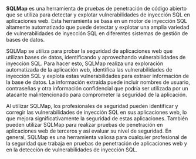 **SQLMap** es una herramienta de pruebas de penetración de código abierto que se utiliza para detectar y explotar vulnerabilidades de inyección SQL en aplicaciones web. Esta herramienta se basa en un motor de inyección SQL altamente automatizado que puede detectar y explotar una amplia variedad de vulnerabilidades de inyección SQL en diferentes sistemas de gestión de bases de datos.

SQLMap se utiliza para probar la seguridad de aplicaciones web que utilizan bases de datos, identificando y aprovechando vulnerabilidades de inyección SQL. Para hacer esto, SQLMap realiza una exploración automatizada de la aplicación web, identifica las vulnerabilidades de inyección SQL y explota estas vulnerabilidades para extraer información de la base de datos. La información extraída puede incluir nombres de usuario, contraseñas y otra información confidencial que podría ser utilizada por un atacante malintencionado para comprometer la seguridad de la aplicación.

Al utilizar SQLMap, los profesionales de seguridad pueden identificar y corregir las vulnerabilidades de inyección SQL en sus aplicaciones web, lo que mejora significativamente la seguridad de estas aplicaciones. También pueden utilizar SQLMap para realizar pruebas de penetración en aplicaciones web de terceros y así evaluar su nivel de seguridad. En general, SQLMap es una herramienta valiosa para cualquier profesional de la seguridad que trabaja en pruebas de penetración de aplicaciones web y en la detección de vulnerabilidades de inyección SQL.